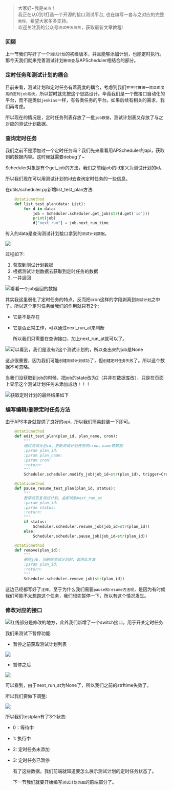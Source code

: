 > 大家好~我是`米洛`！<br/>
我正在从0到1打造一个开源的接口测试平台, 也在编写一套与之对应的完整`教程`，希望大家多多支持。<br/>
欢迎关注我的公众号`测试开发坑货`，获取最新文章教程! 

### 回顾

  上一节我们写好了一个`测试计划`的初级版本，并且能够添加计划，也能定时执行。那今天我们就来完善测试计划`删改查`与APScheduler相结合的部分。
  
### 定时任务和测试计划的耦合

  目前来看，测试计划和定时任务有着高度的耦合，考虑到我们`并不打算做一款自由度高的定时job系统`，所以暂时就先按这个思路设计。毕竟我们是一个做接口自动化的平台，而不是类似`jenkins`一样，有各类任务的平台。如果后续有相关的需求，我们再考虑。
  
  所以现在的情况是，定时任务列表存放了一批`job数据`，测试计划表又存放了与之对应的测试计划数据。
  
### 查询定时任务

  我们之前不是添加过一个定时任务吗？我们先来看看用APScheduler的api，获取到的数据内容。这时候就需要debug了~
  
  Scheduler对象是有个get_job的方法，我们之前给job的id定义为测试计划的id。
  
  所以我们现在可以用测试计划的id去查询定时任务的一些信息。
  
  在utils/scheduler.py新增list_test_plan方法:
  
```python
    @staticmethod
    def list_test_plan(data: List):
        for d in data:
            job = Scheduler.scheduler.get_job(str(d.get('id')))
            print(job)
            d["next_run"] = job.next_run_time
```

  传入的data是查询测试计划接口拿到的`测试计划数据`。

![](https://gitee.com/woodywrx/picture/raw/master/2021-11-6/1636166699222-image.png)

  过程如下:
  
1. 获取到测试计划数据
2. 根据测试计划数据去获取到定时任务的数据
3. 一并返回

![看看一个job返回的数据](https://gitee.com/woodywrx/picture/raw/master/2021-11-6/1636167413507-image.png)

  其实我这里弱化了定时任务的特点，反而把cron这样的字段剥离到`测试计划`之中了。所以这个定时任务给我们的作用就只有2个:
  
- 它是不是存在
- 它是否正常工作，可以通过next_run_at来判断

  所以我们只需要在查询接口，加上next_run_at就可以了。
  
![可以看到，我们是没有2这个测试计划的，所以查出来的job是None](https://gitee.com/woodywrx/picture/raw/master/2021-11-6/1636167597327-image.png)

  这点很重要，因为我们可能`创建测试计划成功`了，但`创建定时任务失败`了。所以这个数据不可忽略。
  
  当我们没获取到job的时候，把job的state改为2（并非在数据库改），只是在页面上显示这个测试计划任务未添加成功！！！
  
![获取定时计划的最终结果如下](https://gitee.com/woodywrx/picture/raw/master/2021-11-6/1636168136795-image.png)

### 编写编辑/删除定时任务方法

  由于APS本身就提供了良好的api，所以我们简易封装一下即可。
  
```python
    @staticmethod
    def edit_test_plan(plan_id, plan_name, cron):
        """
        通过测试计划id，更新测试计划任务的cron，name等数据
        :param plan_id:
        :param plan_name:
        :param cron:
        :return:
        """
        Scheduler.scheduler.modify_job(job_id=str(plan_id), trigger=CronTrigger.from_crontab(cron), name=plan_name)

    @staticmethod
    def pause_resume_test_plan(plan_id, status):
        """
        暂停或恢复测试计划，会影响到next_run_at
        :param plan_id:
        :param status:
        :return:
        """
        if status:
            Scheduler.scheduler.resume_job(job_id=str(plan_id))
        else:
            Scheduler.scheduler.pause_job(job_id=str(plan_id))

    @staticmethod
    def remove(plan_id):
        """
        删除job，当删除测试计划时，调用此方法
        :param plan_id:
        :return:
        """
        Scheduler.scheduler.remove_job(str(plan_id))
```

  这边已经都写好了`注释`，至于为什么我们需要`pause和resume方法呢`，是因为有时候我们可能不太想跑这个任务，我们想先暂停一下，所以有这个情况发生。
  
### 修改对应的接口

![红线部分是修改的地方，此外我们新增了一个switch接口，用于开关定时任务](https://gitee.com/woodywrx/picture/raw/master/2021-11-6/1636168423708-image.png)

  我们来测试下暂停功能:
  
- 暂停之前获取测试计划列表

![](https://gitee.com/woodywrx/picture/raw/master/2021-11-6/1636168504845-image.png)

- 暂停之后

![](https://gitee.com/woodywrx/picture/raw/master/2021-11-6/1636168580018-image.png)

  可以看到，由于next_run_at为None了，所以我们之前的strftime失效了。
  
  所以我们要做下调整:
  
![](https://gitee.com/woodywrx/picture/raw/master/2021-11-6/1636168761603-image.png)

  所以我们testplan有了3个状态:
  
- 0：等待中
- 1: 执行中
- 2: 定时任务未添加
- 3: 定时任务已暂停

  有了这些数据，我们前端就知道要怎么展示测试计划的定时任务状态了。
  
  下一节我们就要开始编写`测试计划页面`的前端部分了。